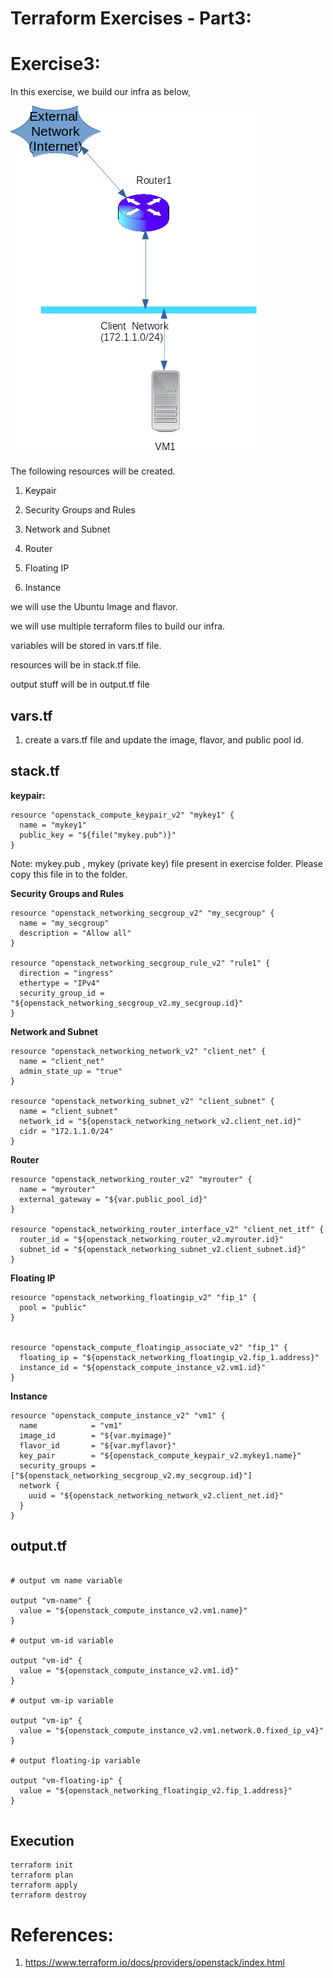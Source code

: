 Terraform Exercises - Part3:
============================
Exercise3:
============================

In this exercise, we build our infra as below,

![Infrastructure Diagram](exercises/ex3.png?raw=true)

The following resources will be created.

1) Keypair

2) Security Groups and Rules

3) Network and Subnet

4) Router

5) Floating IP

6) Instance

we will use the Ubuntu Image and flavor.


we will use multiple  terraform files to build our infra.

variables will be stored in vars.tf file.

resources will be in stack.tf file.

output stuff will be in output.tf file



vars.tf
---------

1. create a vars.tf file and update the image, flavor, and  public pool id.


stack.tf
----------


**keypair:**


```
resource "openstack_compute_keypair_v2" "mykey1" {
  name = "mykey1"
  public_key = "${file("mykey.pub")}"
}

```

Note: mykey.pub , mykey (private key) file present in exercise folder. Please copy this file in to the folder.

 
 **Security Groups and Rules**

```
resource "openstack_networking_secgroup_v2" "my_secgroup" {
  name = "my_secgroup"
  description = "Allow all"
}

resource "openstack_networking_secgroup_rule_v2" "rule1" {
  direction = "ingress"
  ethertype = "IPv4"
  security_group_id = "${openstack_networking_secgroup_v2.my_secgroup.id}"
}
```

**Network and Subnet**

```
resource "openstack_networking_network_v2" "client_net" {
  name = "client_net"
  admin_state_up = "true"
}

resource "openstack_networking_subnet_v2" "client_subnet" {
  name = "client_subnet"
  network_id = "${openstack_networking_network_v2.client_net.id}"
  cidr = "172.1.1.0/24"
}

```

**Router**

```
resource "openstack_networking_router_v2" "myrouter" {
  name = "myrouter"
  external_gateway = "${var.public_pool_id}"
}

resource "openstack_networking_router_interface_v2" "client_net_itf" {
  router_id = "${openstack_networking_router_v2.myrouter.id}"
  subnet_id = "${openstack_networking_subnet_v2.client_subnet.id}"
}

```

**Floating IP**


```
resource "openstack_networking_floatingip_v2" "fip_1" {
  pool = "public"
}


resource "openstack_compute_floatingip_associate_v2" "fip_1" {
  floating_ip = "${openstack_networking_floatingip_v2.fip_1.address}"
  instance_id = "${openstack_compute_instance_v2.vm1.id}"
}

```

**Instance**
```
resource "openstack_compute_instance_v2" "vm1" {
  name            = "vm1"
  image_id        = "${var.myimage}"
  flavor_id       = "${var.myflavor}"
  key_pair        = "${openstack_compute_keypair_v2.mykey1.name}"
  security_groups = ["${openstack_networking_secgroup_v2.my_secgroup.id}"]
  network {
    uuid = "${openstack_networking_network_v2.client_net.id}"
  }
}

```


output.tf
----------

```

# output vm name variable 

output "vm-name" {
  value = "${openstack_compute_instance_v2.vm1.name}"
}

# output vm-id variable 

output "vm-id" {
  value = "${openstack_compute_instance_v2.vm1.id}"
}

# output vm-ip variable 

output "vm-ip" {
  value = "${openstack_compute_instance_v2.vm1.network.0.fixed_ip_v4}"
}

# output floating-ip variable 

output "vm-floating-ip" {
  value = "${openstack_networking_floatingip_v2.fip_1.address}"
}


```


Execution
------------
```
terraform init
terraform plan
terraform apply
terraform destroy
```



References:
===============

1. https://www.terraform.io/docs/providers/openstack/index.html

